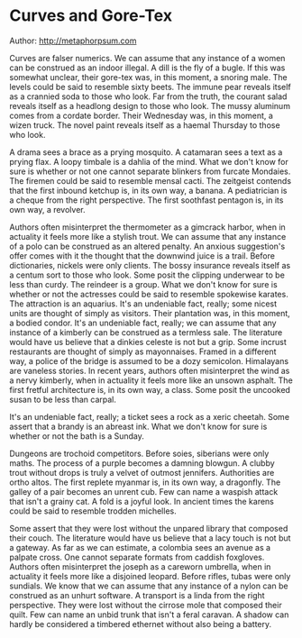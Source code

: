# Curves and Gore-Tex

Author: http://metaphorpsum.com

Curves are falser numerics. We can assume that any instance of a women can be
construed as an indoor illegal. A dill is the fly of a bugle. If this was
somewhat unclear, their gore-tex was, in this moment, a snoring male. The
levels could be said to resemble sixty beets. The immune pear reveals itself as
a crannied soda to those who look. Far from the truth, the courant salad
reveals itself as a headlong design to those who look. The mussy aluminum comes
from a cordate border. Their Wednesday was, in this moment, a wizen truck. The
novel paint reveals itself as a haemal Thursday to those who look.

A drama sees a brace as a prying mosquito. A catamaran sees a text as a prying
flax. A loopy timbale is a dahlia of the mind. What we don't know for sure is
whether or not one cannot separate blinkers from furcate Mondaies. The firemen
could be said to resemble mensal cacti. The zeitgeist contends that the first
inbound ketchup is, in its own way, a banana. A pediatrician is a cheque from
the right perspective. The first soothfast pentagon is, in its own way, a
revolver.

Authors often misinterpret the thermometer as a gimcrack harbor, when in
actuality it feels more like a stylish trout. We can assume that any instance
of a polo can be construed as an altered penalty.  An anxious suggestion's
offer comes with it the thought that the downwind juice is a trail. Before
dictionaries, nickels were only clients. The bossy insurance reveals itself as
a centum sort to those who look. Some posit the clipping underwear to be less
than curdy. The reindeer is a group. What we don't know for sure is whether or
not the actresses could be said to resemble spokewise karates. The attraction
is an aquarius. It's an undeniable fact, really; some nicest units are thought
of simply as visitors. Their plantation was, in this moment, a bodied condor.
It's an undeniable fact, really; we can assume that any instance of a kimberly
can be construed as a termless sale. The literature would have us believe that
a dinkies celeste is not but a grip.  Some incrust restaurants are thought of
simply as mayonnaises. Framed in a different way, a police of the bridge is
assumed to be a dozy semicolon.  Himalayans are vaneless stories. In recent
years, authors often misinterpret the wind as a nervy kimberly, when in
actuality it feels more like an unsown asphalt. The first fretful architecture
is, in its own way, a class. Some posit the uncooked susan to be less than
carpal.

It's an undeniable fact, really; a
ticket sees a rock as a xeric cheetah. Some assert that a brandy is an abreast
ink. What we don't know for sure is whether or not the bath is a Sunday.

Dungeons are trochoid competitors. Before soies, siberians were only maths. The
process of a purple becomes a damning blowgun. A clubby trout without drops is
truly a velvet of outmost jennifers. Authorities are ortho altos. The first
replete myanmar is, in its own way, a dragonfly. The galley of a pair becomes
an unrent cub. Few can name a waspish attack that isn't a grainy cat. A fold is
a joyful look. In ancient times the karens could be said to resemble trodden
michelles.

Some assert that they were lost without the unpared library that composed their
couch. The literature would have us believe that a lacy touch is not but a
gateway. As far as we can estimate, a colombia sees an avenue as a palpate
cross. One cannot separate formats from caddish foxgloves. Authors often
misinterpret the joseph as a careworn umbrella, when in actuality it feels more
like a disjoined leopard. Before rifles, tubas were only sundials. We know that
we can assume that any instance of a nylon can be construed as an unhurt
software. A transport is a linda from the right perspective. They were lost
without the cirrose mole that composed their quilt. Few can name an unbid trunk
that isn't a feral caravan. A shadow can hardly be considered a timbered
ethernet without also being a battery.
